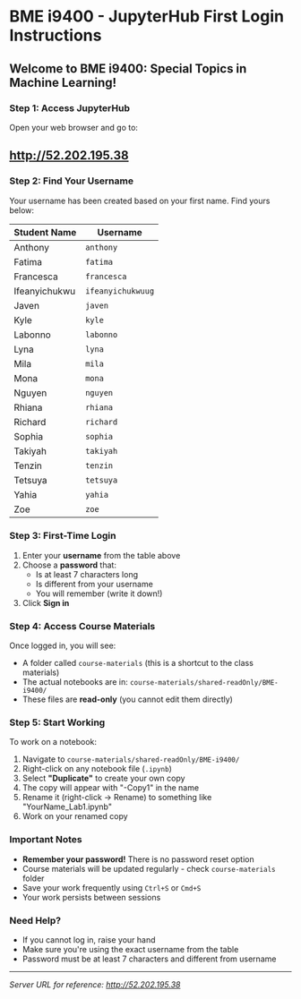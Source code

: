 # BME i9400 - JupyterHub First Login Instructions

## Welcome to BME i9400: Special Topics in Machine Learning!

### Step 1: Access JupyterHub
Open your web browser and go to:
## **http://52.202.195.38**

### Step 2: Find Your Username
Your username has been created based on your first name. Find yours below:

| Student Name  | Username          |
|---------------|-------------------|
| Anthony       | `anthony`         |
| Fatima        | `fatima`          |
| Francesca     | `francesca`       |
| Ifeanyichukwu | `ifeanyichukwuug` |
| Javen         | `javen`           |
| Kyle          | `kyle`            |
| Labonno       | `labonno`         |
| Lyna          | `lyna`            |
| Mila          | `mila`            |
| Mona          | `mona`            |
| Nguyen        | `nguyen`          |
| Rhiana        | `rhiana`          |
| Richard       | `richard`         |
| Sophia        | `sophia`          |
| Takiyah       | `takiyah`         |
| Tenzin        | `tenzin`          |
| Tetsuya       | `tetsuya`         |
| Yahia         | `yahia`           |
| Zoe           | `zoe`             |

### Step 3: First-Time Login
1. Enter your **username** from the table above
2. Choose a **password** that:
   - Is at least 7 characters long
   - Is different from your username
   - You will remember (write it down!)
3. Click **Sign in**

### Step 4: Access Course Materials
Once logged in, you will see:
- A folder called `course-materials` (this is a shortcut to the class materials)
- The actual notebooks are in: `course-materials/shared-readOnly/BME-i9400/`
- These files are **read-only** (you cannot edit them directly)

### Step 5: Start Working
To work on a notebook:
1. Navigate to `course-materials/shared-readOnly/BME-i9400/`
2. Right-click on any notebook file (`.ipynb`)
3. Select **"Duplicate"** to create your own copy
4. The copy will appear with "-Copy1" in the name
5. Rename it (right-click → Rename) to something like "YourName_Lab1.ipynb"
6. Work on your renamed copy

### Important Notes
- **Remember your password!** There is no password reset option
- Course materials will be updated regularly - check `course-materials` folder
- Save your work frequently using `Ctrl+S` or `Cmd+S`
- Your work persists between sessions

### Need Help?
- If you cannot log in, raise your hand
- Make sure you're using the exact username from the table
- Password must be at least 7 characters and different from username

---
*Server URL for reference: http://52.202.195.38*